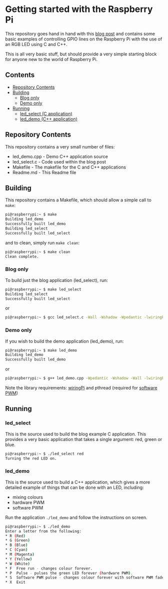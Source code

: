 # Getting started with the Raspberry Pi

This repository goes hand in hand with this [blog post](https://www.itdev.co.uk/blog/raspberry-pi-getting-started) and contains some basic examples of controlling GPIO lines on the Raspberry Pi with the use of an RGB LED using C and C++.

This is all very basic stuff, but should provide a very simple starting block for anyone new to the world of Raspberry Pi.

## Contents
- [Repository Contents](#repositorycontents)
- [Building](#building)
    - [Blog only](#blogonly)
    - [Demo only](#demoonly)
- [Running](#running)
    - [led_select (C application)](#led_select)
    - [led_demo (C++ application)](#led_demo)

## Repository Contents
This repository contains a very small number of files:
- led_demo.cpp - Demo C++ application source
- led_select.c - Code used within the blog post
- Makefile  - The makefile for the C and C++ applications
- Readme.md - This Readme file

## Building
This repository contains a Makefile, which should allow a simple call to `make`:

```sh
pi@raspberrypi:~ $ make
Building led_demo
Successfully built led_demo
Building led_select
Successfully built led_select
```
and to clean, simply run `make clean`:
```sh
pi@raspberrypi:~ $ make clean
Clean complete.
```
### Blog only
To build just the blog application (led_select), run:
```sh
pi@raspberrypi:~ $ make led_select
Building led_select
Successfully built led_select
```
or
```sh
pi@raspberrypi:~ $ gcc led_select.c -Wall -Wshadow -Wpedantic -lwiringP -o led_select
```

### Demo only

If you wish to build the demo application (led_demo), run:
```sh
pi@raspberrypi:~ $ make led_demo
Building led_demo
Successfully built led_demo
```
or
```sh
pi@raspberrypi:~ $ g++ led_demo.cpp -Wpedantic -Wshadow -Wall -lwiringPi -lpthread -o led_demo

```
Note the library requirements: [wiringPi](http://wiringpi.com/) and pthread (required for [software PWM](http://wiringpi.com/reference/software-pwm-library/))

## Running
### led_select
This is the source used to build the blog example C application. This provides a very basic application that takes a single argument: red, green or blue.

```sh
pi@raspberrypi:~ $ ./led_select red
Turning the red LED on.
```

### led_demo
This is the source used to build a C++ application, which gives a more detailed example of things that can be done with an LED, including:
- mixing colours
- hardware PWM
- software PWM

Run the application `./led_demo` and follow the instructions on screen.
```sh
pi@raspberrypi:~ $ ./led_demo
Enter a letter from the following:
* R (Red)
* G (Green)
* B (Blue)
* C (Cyan)
* M (Magenta)
* Y (Yellow)
* W (White)
* F  Free run - changes colour forever.
* P  Pulse - pulses the green LED forever (hardware PWM).
* S  Software PWM pulse - changes colour forever with software PWM fades.
* X  Exit
```
